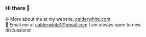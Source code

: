 ### Hi there 👋

:globe_with_meridians: More about me at my website, [calderwhite.com](https://calderwhite.com)       
:incoming_envelope: Email me at [calderwhite1@gmail.com](mailto:calderwhite1@gmail.com) I am always open to new discussions!
